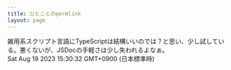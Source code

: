 ```yaml
---
title: ひとことのpermlink
layout: page
---
```

<div class="box" dt="1692426632724">
  雑用系スクリプト言語にTypeScriptは結構いいのでは？と思い、少し試している。悪くないが、JSDocの手軽さは少し失われるよなぁ。
  <div class="content is-small">Sat Aug 19 2023 15:30:32 GMT+0900 (日本標準時)</div>
</div>